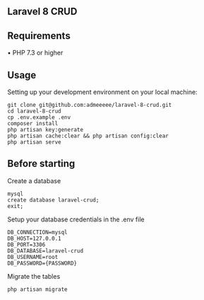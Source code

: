 ## Laravel 8 CRUD


## Requirements
•	PHP 7.3 or higher <br>


## Usage <br>
Setting up your development environment on your local machine: <br>
```
git clone git@github.com:admeeeee/laravel-8-crud.git
cd laravel-8-crud
cp .env.example .env
composer install
php artisan key:generate
php artisan cache:clear && php artisan config:clear
php artisan serve
```

## Before starting <br>
Create a database <br>
```
mysql
create database laravel-crud;
exit;
```

Setup your database credentials in the .env file <br>
```
DB_CONNECTION=mysql
DB_HOST=127.0.0.1
DB_PORT=3306
DB_DATABASE=laravel-crud
DB_USERNAME=root
DB_PASSWORD={PASSWORD}
```

Migrate the tables
```
php artisan migrate
```	
